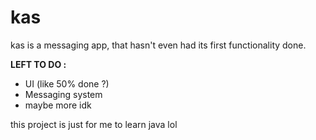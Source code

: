 # kas

kas is a messaging app, that hasn't even had its first functionality done.

**LEFT TO DO :**
- UI (like 50% done ?)
- Messaging system
- maybe more idk

this project is just for me to learn java lol